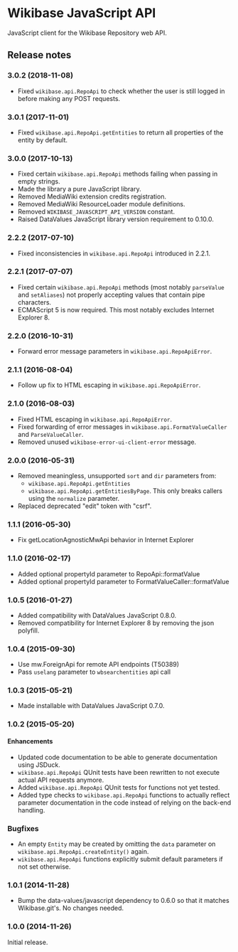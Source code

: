 # Wikibase JavaScript API

JavaScript client for the Wikibase Repository web API.

## Release notes

### 3.0.2 (2018-11-08)

* Fixed `wikibase.api.RepoApi` to check whether the user
  is still logged in before making any POST requests.

### 3.0.1 (2017-11-01)

* Fixed `wikibase.api.RepoApi.getEntities` to return all properties
  of the entity by default.

### 3.0.0 (2017-10-13)

* Fixed certain `wikibase.api.RepoApi` methods failing when passing in empty strings.
* Made the library a pure JavaScript library.
* Removed MediaWiki extension credits registration.
* Removed MediaWiki ResourceLoader module definitions.
* Removed `WIKIBASE_JAVASCRIPT_API_VERSION` constant.
* Raised DataValues JavaScript library version requirement to 0.10.0.

### 2.2.2 (2017-07-10)

* Fixed inconsistencies in `wikibase.api.RepoApi` introduced in 2.2.1.

### 2.2.1 (2017-07-07)

* Fixed certain `wikibase.api.RepoApi` methods (most notably `parseValue` and `setAliases`) not
  properly accepting values that contain pipe characters.
* ECMAScript 5 is now required. This most notably excludes Internet Explorer 8.

### 2.2.0 (2016-10-31)

* Forward error message parameters in `wikibase.api.RepoApiError`.

### 2.1.1 (2016-08-04)

* Follow up fix to HTML escaping in `wikibase.api.RepoApiError`.

### 2.1.0 (2016-08-03)

* Fixed HTML escaping in `wikibase.api.RepoApiError`.
* Fixed forwarding of error messages in `wikibase.api.FormatValueCaller` and `ParseValueCaller`.
* Removed unused `wikibase-error-ui-client-error` message.

### 2.0.0 (2016-05-31)

* Removed meaningless, unsupported `sort` and `dir` parameters from:
  * `wikibase.api.RepoApi.getEntities`
  * `wikibase.api.RepoApi.getEntitiesByPage`. This only breaks callers using the `normalize` parameter.
* Replaced deprecated "edit" token with "csrf".

### 1.1.1 (2016-05-30)

* Fix getLocationAgnosticMwApi behavior in Internet Explorer

### 1.1.0 (2016-02-17)

* Added optional propertyId parameter to RepoApi::formatValue
* Added optional propertyId parameter to FormatValueCaller::formatValue

### 1.0.5 (2016-01-27)

* Added compatibility with DataValues JavaScript 0.8.0.
* Removed compatibility for Internet Explorer 8 by removing the json polyfill.

### 1.0.4 (2015-09-30)

* Use mw.ForeignApi for remote API endpoints (T50389)
* Pass `uselang` parameter to `wbsearchentities` api call

### 1.0.3 (2015-05-21)

* Made installable with DataValues JavaScript 0.7.0.

### 1.0.2 (2015-05-20)

#### Enhancements
* Updated code documentation to be able to generate documentation using JSDuck.
* `wikibase.api.RepoApi` QUnit tests have been rewritten to not execute actual API requests anymore.
* Added `wikibase.api.RepoApi` QUnit tests for functions not yet tested.
* Added type checks to `wikibase.api.RepoApi` functions to actually reflect parameter documentation in the code instead of relying on the back-end handling.

### Bugfixes
* An empty `Entity` may be created by omitting the `data` parameter on `wikibase.api.RepoApi.createEntity()` again.
* `wikibase.api.RepoApi` functions explicitly submit default parameters if not set otherwise.

### 1.0.1 (2014-11-28)

* Bump the data-values/javascript dependency to 0.6.0 so that it matches Wikibase.git's.
	No changes needed.

### 1.0.0 (2014-11-26)

Initial release.
